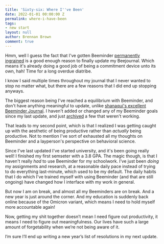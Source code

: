 ```yaml
---
title: 'Sixty-six: Where I''ve Been'
date: 2022-01-01 00:00:00 Z
permalink: where-i-have-been
tags:
- new start
layout: null
author: Brennan Brown
comment: true
---
```


Hmm, well I guess the fact that I've gotten Beeminder [permanently ingrained](https://forum.beeminder.com/t/temporary-bee-tatoo/9848/7?u=brennanbrown) is a good enough reason to finally update my Beejournal. Which means it's already doing a good job of being a commitment device unto its own, hah! Time for a long overdue diatribe.

I know I said multiple times throughout my journal that I never wanted to stop no matter what, but there are a few reasons that I did end up stopping anyways. 

The biggest reason being I've reached a equilibrium with Beeminder, and don't have anything meaningful to update, unlike [shanaqui's excellent Beeminder Journal](https://forum.beeminder.com/t/shanaquis-beeminder-journal-2021/). I haven't added or changed any of my Beeminder goals since my last update, and just [archived](https://www.beeminder.com/brennanbrown/archived) a few that weren't working.

That leads to my second point, which is that I realized I was getting caught up with the aesthetic of being productive rather than *actually* being productive. Not to mention I've sort of exhausted all my thoughts on Beeminder and a layperson's perspective on behavioral science.

Since I've last updated I've started university, and it's been going really well! I finished my first semseter with a 3.8 GPA.  The magic though, is that I haven't really *had* to use Beeminder for my schoolwork. I've just been *doing* my assignments and research, at a reasonable daily pace instead of trying to do everything last-minute, which used to be my default.  The daily habits that I do which I've trained myself with using Beeminder (and that are still ongoing) have changed how I interface with my work in general. 

But now I am on break, and almost all my Beeminders are on break. And a new year is just around the corner. And my education is suddenly back online because of the Omicron variant, which means I need to hold myself more accountable again!

Now, getting my shit together doesn’t mean I need figure out productivity, it means I need to figure out meaningfulness. Our lives have such a large amount of forgetability when we’re not being aware of it. 

I’m sure I’ll end up writing a new year’s list of resolutions in my next update.

